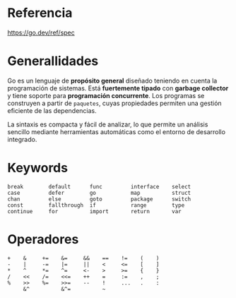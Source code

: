 # Referencia
https://go.dev/ref/spec

# Generallidades
Go es un lenguaje de **propósito general** diseñado teniendo en cuenta la programación de sistemas. Está **fuertemente tipado** con **garbage collector** y tiene soporte para **programación concurrente**. Los programas se construyen a partir de `paquetes`, cuyas propiedades permiten una gestión eficiente de las dependencias.

La sintaxis es compacta y fácil de analizar, lo que permite un análisis sencillo mediante herramientas automáticas como el entorno de desarrollo integrado.

# Keywords
```
break        default      func         interface    select
case         defer        go           map          struct
chan         else         goto         package      switch
const        fallthrough  if           range        type
continue     for          import       return       var
```

# Operadores

```
+    &     +=    &=     &&    ==    !=    (    )
-    |     -=    |=     ||    <     <=    [    ]
*    ^     *=    ^=     <-    >     >=    {    }
/    <<    /=    <<=    ++    =     :=    ,    ;
%    >>    %=    >>=    --    !     ...   .    :
     &^          &^=          ~
```